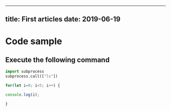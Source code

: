 ----
title: First articles
date: 2019-06-19
---

# Code sample

## Execute the following command

```python
import subprocess
subprocess.call(["ls"])
```

```javascript
for(let i=0; i<5; i++) {

console.log(i);

}
```
